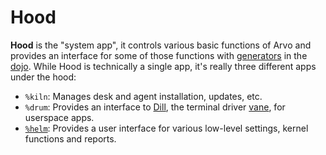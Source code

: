 # Hood

**Hood** is the "system app", it controls various basic functions of Arvo and provides an interface for some of those functions with [generators](glossary/generator) in the [dojo](glossary/dojo). While Hood is technically a single app, it's really three different apps under the hood:

- `%kiln`: Manages desk and agent installation, updates, etc.
- `%drum`: Provides an interface to [Dill](glossary/dill), the terminal driver [vane](glossary/vane), for userspace apps.
- [`%helm`](glossary/helm): Provides a user interface for various low-level settings, kernel functions and reports.

